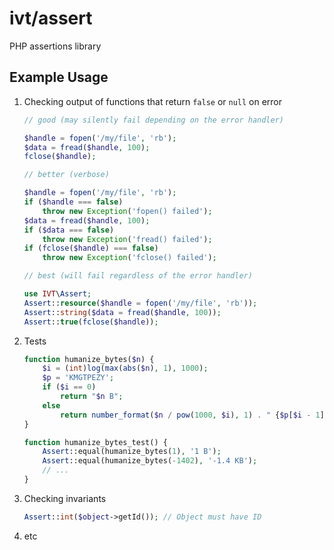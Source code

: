 # ivt/assert

PHP assertions library

## Example Usage

1. Checking output of functions that return `false` or `null` on error
    ```php
    // good (may silently fail depending on the error handler)
    
    $handle = fopen('/my/file', 'rb');
    $data = fread($handle, 100);
    fclose($handle);
    ```
    ```php
    // better (verbose)
    
    $handle = fopen('/my/file', 'rb');
    if ($handle === false)
        throw new Exception('fopen() failed');
    $data = fread($handle, 100);
    if ($data === false)
        throw new Exception('fread() failed');
    if (fclose($handle) === false)
        throw new Exception('fclose() failed');
    ```
    ```php
    // best (will fail regardless of the error handler)
    
    use IVT\Assert;
    Assert::resource($handle = fopen('/my/file', 'rb'));
    Assert::string($data = fread($handle, 100));
    Assert::true(fclose($handle));
    ```

2. Tests

    ```php
    function humanize_bytes($n) {
        $i = (int)log(max(abs($n), 1), 1000);
        $p = 'KMGTPEZY';
        if ($i == 0)
            return "$n B";
        else
            return number_format($n / pow(1000, $i), 1) . " {$p[$i - 1]}B";
    }

    function humanize_bytes_test() {
        Assert::equal(humanize_bytes(1), '1 B');
        Assert::equal(humanize_bytes(-1402), '-1.4 KB');
        // ...
    }
    ```

3. Checking invariants
    ```php
    Assert::int($object->getId()); // Object must have ID
    ```

4. etc
